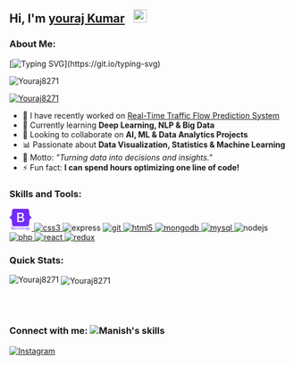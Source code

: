 ## Hi, I'm [youraj Kumar](https://www.linkedin.com/Youraj8271) &nbsp; <img src="https://user-images.githubusercontent.com/87755170/184556521-557622be-bb3b-4393-a20c-7a5874983ee8.gif" width="24px" height="24px" />


### About Me:
[![Typing
SVG](https://readme-typing-svg.herokuapp.com?font=Segoe+UI&color=%2358A6FF&vCenter=true&lines=I+am+a+Frontend+developer.;I+love+writing+React+codes.;I+am+a+web+designer.;I+can+help+you+with+your+project.)](https://git.io/typing-svg)


<p align="left"> <img
        src="https://komarev.com/ghpvc/?username=Youraj8271&label=Profile%20views&color=0e75b6&style=flat"
        alt="Youraj8271" /> </p>

<p align="left"> <a href="https://twitter.com/Youraj8271" target="blank"><img
            src="https://img.shields.io/badge/Instagram%20Threads-%23000000?logo=instagram&style=for-the-badge&link=https://www.instagram.com/Youraj8271&color=green"
            alt="Youraj8271" /></a> </p>

- 🔭 I have recently worked on [Real-Time Traffic Flow Prediction System](https://github.com/Youraj8271/)
- 🌱 Currently learning **Deep Learning, NLP & Big Data**
- 👯 Looking to collaborate on **AI, ML & Data Analytics Projects**
- 📊 Passionate about **Data Visualization, Statistics & Machine Learning**
- 🧠 Motto: *"Turning data into decisions and insights."*
- ⚡ Fun fact: **I can spend hours optimizing one line of code!**

### Skills and Tools: &nbsp; 
<p align="left"> <a href="https://getbootstrap.com" target="_blank" rel="noreferrer"> <img
            src="https://raw.githubusercontent.com/devicons/devicon/master/icons/bootstrap/bootstrap-plain-wordmark.svg"
            alt="bootstrap" width="40" height="40" /> </a> <a href="https://www.w3schools.com/css/" target="_blank"
        rel="noreferrer"> <img
            src="https://upload.wikimedia.org/wikipedia/commons/thumb/d/d5/CSS3_logo_and_wordmark.svg/363px-CSS3_logo_and_wordmark.svg.png?20160530175649"
            alt="css3" width="40" height="40" /> </a>
             <img
            src="https://encrypted-tbn0.gstatic.com/images?q=tbn:ANd9GcSTQsenTcQtOr0PJkS8d9HFO0c1nTeQa1IZjg&usqp=CAU"
            alt="express" width="40" height="40" /> </a> 
            <a href="https://git-scm.com/" target="_blank" rel="noreferrer"> <img
            src="https://www.vectorlogo.zone/logos/git-scm/git-scm-icon.svg" alt="git" width="40" height="40" /> </a> <a
        href="https://www.w3.org/html/" target="_blank" rel="noreferrer"> <img
            src="https://img2.gratispng.com/20180802/tpl/kisspng-logo-html5-brand-clip-art-%E6%9D%89-%E5%B1%B1-%E8%89%AF-%E9%9B%84-5b62be01b565d5.334247781533197825743.jpg"
            alt="html5" width="40" height="40" /> </a>  <a href="https://www.mongodb.com/" target="_blank"
        rel="noreferrer"> <img
            src="https://upload.wikimedia.org/wikipedia/commons/thumb/9/93/MongoDB_Logo.svg/2560px-MongoDB_Logo.svg.png"
            alt="mongodb" width="100" height="40" /> </a> <a href="https://www.mysql.com/" target="_blank"
        rel="noreferrer"> <img
            src="https://www.vectorlogo.zone/logos/mysql/mysql-official.svg"
            alt="mysql" width="40" height="40" /> </a>  <img
            src="https://play-lh.googleusercontent.com/lNy35u_4HIHu4Wqj0WIENtN0HmeZuEx4V8UwdMw0wxcRKvYbskmPEII05HWxK5nI0g"
            alt="nodejs" width="80" height="40" /> </a> <a href="https://www.php.net" target="_blank" rel="noreferrer">
        <img src="https://encrypted-tbn0.gstatic.com/images?q=tbn:ANd9GcR-jpq1ZKOvnbJIGSYVcdpfC0LKsk57DWqLZhWACzPD6A&s" alt="php"
            width="40" height="40" /> </a> <a href="https://reactjs.org/" target="_blank" rel="noreferrer"> <img
            src="https://encrypted-tbn0.gstatic.com/images?q=tbn:ANd9GcS3YraeeRnBhf1Sd-QQndtiCYLL5RTFWDhvjcooa9c8NqWeU6D0vP3x-3l1bfX5vskcToE&usqp=CAU"
            alt="react" width="40" height="40" /> </a> <a href="https://redux.js.org" target="_blank" rel="noreferrer">
        <img src="https://upload.wikimedia.org/wikipedia/commons/4/49/Redux.png" alt="redux"
            width="40" height="40" /> </a>
</p>

<h3 align="left">Quick Stats:</h3>

<p><img align="left"
        src="https://github-readme-stats.vercel.app/api/top-langs?username=Youraj8271&&theme=dark&hide=TCL"
        alt="Youraj8271" /></p>

<p>&nbsp;<img align="center"
        src="https://github-readme-stats.vercel.app/api?username=Youraj8271&show_icons=true&theme=tokyonight&count_private=true&line_height=33"
        alt="Youraj8271" /></p>


<br />
<br />

### Connect with me: <img alt="Manish's skills" width="64px" height="30px" src="https://user-images.githubusercontent.com/87755170/184556805-158da890-3181-4a36-a6e0-9dbd1b0d07ac.gif" />
<p align="left">
    <!-- <a href="https://www.threads.net/@language__c" target="blank"><img align="center"
            src="https://logowik.com/content/uploads/images/instagram-threads6682.logowik.com.webp"
            alt="Thread" height="30" width="40" /></a> -->
    <a href="https://www.instagram.com/yuvraaj__yv/" target="blank"><img align="center"
            src="https://upload.wikimedia.org/wikipedia/commons/thumb/e/e7/Instagram_logo_2016.svg/768px-Instagram_logo_2016.svg.png"
            alt="Instagram" height="30" width="40" /></a>
    <!-- <a href="https://www.hackerrank.com/rrew1212" target="blank"><img align="center"
            src="https://upload.wikimedia.org/wikipedia/commons/thumb/6/65/HackerRank_logo.png/600px-HackerRank_logo.png?20180109055843"
            alt="hackerrank" height="30" width="40" /></a> -->
    <!-- --<a href="https://Youraj8271.netlify.app/" target="blank"><img align="center"
            src="https://img.freepik.com/free-icon/internet_318-402722.jpg"
            alt="PortFolio" height="30" width="40" /></a> -->

</p>
